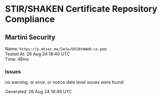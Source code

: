 # STIR/SHAKEN Certificate Repository Compliance

## Martini Security

Name: `https://p.mtsec.me/2e5a/DX28tmWmR-cx.pem`\
Tested At: 26 Aug 24 18:40 UTC\
Time: 48ms

### Issues

no warning, or error, or notice date level issues were found

Generated: 26 Aug 24 18:49 UTC